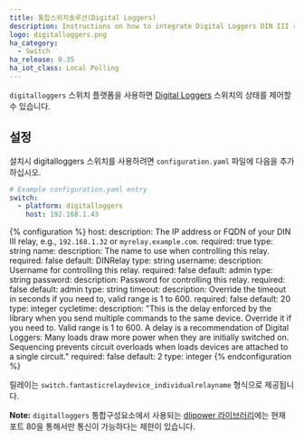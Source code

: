 ```yaml
---
title: 통합스위치솔루션(Digital Loggers)
description: Instructions on how to integrate Digital Loggers DIN III relays into Home Assistant.
logo: digitalloggers.png
ha_category:
  - Switch
ha_release: 0.35
ha_iot_class: Local Polling
---
```


`digitalloggers` 스위치 플랫폼을 사용하면 [Digital Loggers](https://www.digital-loggers.com/dinfaqs.html) 스위치의 상태를 제어할 수 있습니다.

## 설정

설치시 digitalloggers 스위치를 사용하려면 `configuration.yaml` 파일에 다음을 추가하십시오.

```yaml
# Example configuration.yaml entry
switch:
  - platform: digitalloggers
    host: 192.168.1.43
```

{% configuration %}
host:
  description: The IP address or FQDN of your DIN III relay, e.g., `192.168.1.32` or `myrelay.example.com`.
  required: true
  type: string
name:
  description: The name to use when controlling this relay.
  required: false
  default: DINRelay
  type: string
username:
  description: Username for controlling this relay.
  required: false
  default: admin
  type: string
password:
  description: Password for controlling this relay.
  required: false
  default: admin
  type: string
timeout:
  description: Override the timeout in seconds if you need to, valid range is 1 to 600.
  required: false
  default: 20
  type: integer
cycletime:
  description: "This is the delay enforced by the library when you send multiple commands to the same device. Override it if you need to. Valid range is 1 to 600. A delay is a recommendation of Digital Loggers: Many loads draw more power when they are initially switched on. Sequencing prevents circuit overloads when loads devices are attached to a single circuit."
  required: false
  default: 2
  type: integer
{% endconfiguration %}

릴레이는 `switch.fantasticrelaydevice_individualrelayname` 형식으로 제공됩니다.

**Note:** `digitalloggers` 통합구성요소에서 사용되는 [dlipower 라이브러리](https://github.com/dwighthubbard/python-dlipower)에는 현재 포트 80을 통해서만 통신이 가능하다는 제한이 있습니다.
